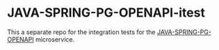 # JAVA-SPRING-PG-OPENAPI-itest 

This a separate repo for the integration tests for the [JAVA-SPRING-PG-OPENAPI](https://github.com/dondvdlaan/JAVA-SPRING-PG-OPENAPI "JAVA-SPRING-PG-OPENAPI") microservice.


